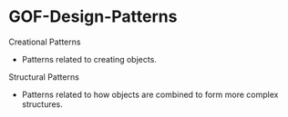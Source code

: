# GOF-Design-Patterns

Creational Patterns
- Patterns related to creating objects.

Structural Patterns
- Patterns related to how objects are combined to form more complex structures.
